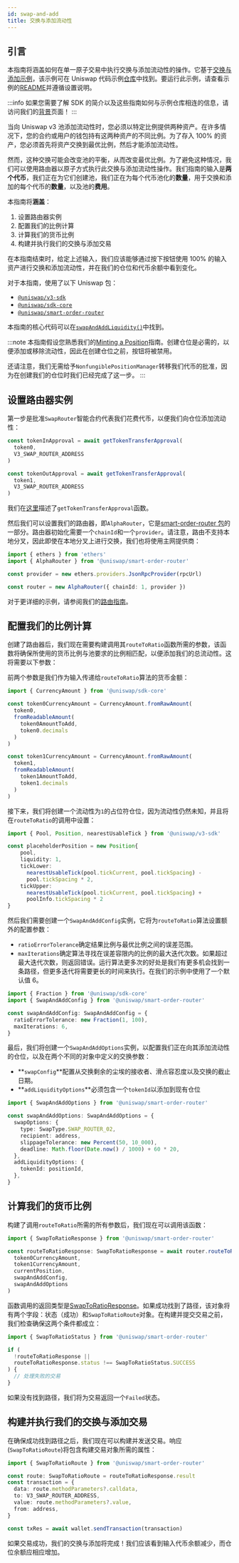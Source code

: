 ```yaml
---
id: swap-and-add
title: 交换与添加流动性
---
```


## 引言

本指南将涵盖如何在单一原子交易中执行交换与添加流动性的操作。它基于[交换与添加示例](https://github.com/Uniswap/examples/tree/main/v3-sdk/swap-and-add-liquidity)，该示例可在 Uniswap 代码示例[仓库](https://github.com/Uniswap/examples)中找到。要运行此示例，请查看示例的[README](https://github.com/Uniswap/examples/tree/main/v3-sdk/swap-and-add-liquidity)并遵循设置说明。

:::info
如果您需要了解 SDK 的简介以及这些指南如何与示例仓库相连的信息，请访问我们的[背景](../01-background.md)页面！
:::

当向 Uniswap v3 池添加流动性时，您必须以特定比例提供两种资产。在许多情况下，您的合约或用户的钱包持有这两种资产的不同比例。为了存入 100% 的资产，您必须首先将资产交换到最优比例，然后才能添加流动性。

然而，这种交换可能会改变池的平衡，从而改变最优比例。为了避免这种情况，我们可以使用路由器以原子方式执行此交换与添加流动性操作。我们指南的输入是**两个代币**，我们正在为它们创建池，我们正在为每个代币池化的**数量**，用于交换和添加的每个代币的**数量**，以及池的**费用**。

本指南将**涵盖**：

1. 设置路由器实例
2. 配置我们的比例计算
3. 计算我们的货币比例
4. 构建并执行我们的交换与添加交易

在本指南结束时，给定上述输入，我们应该能够通过按下按钮使用 100% 的输入资产进行交换和添加流动性，并在我们的仓位和代币余额中看到变化。

对于本指南，使用了以下 Uniswap 包：

- [`@uniswap/v3-sdk`](https://www.npmjs.com/package/@uniswap/v3-sdk)
- [`@uniswap/sdk-core`](https://www.npmjs.com/package/@uniswap/sdk-core)
- [`@uniswap/smart-order-router`](https://www.npmjs.com/package/@uniswap/smart-order-router)

本指南的核心代码可以在[`swapAndAddLiquidity()`](https://github.com/Uniswap/examples/blob/main/v3-sdk/swap-and-add-liquidity/src/libs/liquidity.ts#L48)中找到。

:::note
本指南假设您熟悉我们的[Minting a Position](./01-minting-position.md)指南。创建仓位是必需的，以便添加或移除流动性，因此在创建仓位之前，按钮将被禁用。

还请注意，我们无需给予`NonfungiblePositionManager`转移我们代币的批准，因为在创建我们的仓位时我们已经完成了这一步。
:::

## 设置路由器实例

第一步是批准`SwapRouter`智能合约代表我们花费代币，以便我们向仓位添加流动性：

```typescript
const tokenInApproval = await getTokenTransferApproval(
  token0,
  V3_SWAP_ROUTER_ADDRESS
)

const tokenOutApproval = await getTokenTransferApproval(
  token1,
  V3_SWAP_ROUTER_ADDRESS
)
```

我们在[这里](./02-minting-position.md#giving-approval-to-transfer-our-tokens)描述了`getTokenTransferApproval`函数。

然后我们可以设置我们的路由器，即`AlphaRouter`，它是[smart-order-router 包](https://www.npmjs.com/package/@uniswap/smart-order-router)的一部分。路由器初始化需要一个`chainId`和一个`provider`。请注意，路由不支持本地分叉，因此即使在本地分叉上进行交换，我们也将使用主网提供商：

```typescript
import { ethers } from 'ethers'
import { AlphaRouter } from '@uniswap/smart-order-router'

const provider = new ethers.providers.JsonRpcProvider(rpcUrl)

const router = new AlphaRouter({ chainId: 1, provider })
```

对于更详细的示例，请参阅我们的[路由指南](../trading/03-routing.md)。

## 配置我们的比例计算

创建了路由器后，我们现在需要构建调用其`routeToRatio`函数所需的参数，该函数将确保所使用的货币比例与池要求的比例相匹配，以便添加我们的总流动性。这将需要以下参数：

前两个参数是我们作为输入传递给`routeToRatio`算法的货币金额：

```typescript
import { CurrencyAmount } from '@uniswap/sdk-core'

const token0CurrencyAmount = CurrencyAmount.fromRawAmount(
  token0,
  fromReadableAmount(
    token0AmountToAdd,
    token0.decimals
  )
)

const token1CurrencyAmount = CurrencyAmount.fromRawAmount(
  token1,
  fromReadableAmount(
    token1AmountToAdd,
    token1.decimals
  )
)
```

接下来，我们将创建一个流动性为`1`的占位符仓位，因为流动性仍然未知，并且将在`routeToRatio`的调用中设置：

```typescript
import { Pool, Position, nearestUsableTick } from '@uniswap/v3-sdk'

const placeholderPosition = new Position{
    pool,
    liquidity: 1,
    tickLower:
      nearestUsableTick(pool.tickCurrent, pool.tickSpacing) -
      pool.tickSpacing * 2,
    tickUpper:
      nearestUsableTick(pool.tickCurrent, pool.tickSpacing) +
      poolInfo.tickSpacing * 2
}
```

然后我们需要创建一个`SwapAndAddConfig`实例，它将为`routeToRatio`算法设置额外的配置参数：

- `ratioErrorTolerance`确定结果比例与最优比例之间的误差范围。
- `maxIterations`确定算法寻找在误差容限内的比例的最大迭代次数。如果超过最大迭代次数，则返回错误。运行算法更多次的好处是我们有更多机会找到一条路径，但更多迭代将需要更长的时间来执行。在我们的示例中使用了一个默认值 6。

```typescript
import { Fraction } from '@uniswap/sdk-core'
import { SwapAndAddConfig } from '@uniswap/smart-order-router'

const swapAndAddConfig: SwapAndAddConfig = {
  ratioErrorTolerance: new Fraction(1, 100),
  maxIterations: 6,
}
```

最后，我们将创建一个`SwapAndAddOptions`实例，以配置我们正在向其添加流动性的仓位，以及在两个不同的对象中定义的交换参数：

- **`swapConfig`**配置从交换剩余的尘埃的接收者、滑点容忍度以及交换的截止日期。
- **`addLiquidityOptions`**必须包含一个`tokenId`以添加到现有仓位

```typescript
import { SwapAndAddOptions } from '@uniswap/smart-order-router'

const swapAndAddOptions: SwapAndAddOptions = {
  swapOptions: {
    type: SwapType.SWAP_ROUTER_02,
    recipient: address,
    slippageTolerance: new Percent(50, 10_000),
    deadline: Math.floor(Date.now() / 1000) + 60 * 20,
  },
  addLiquidityOptions: {
    tokenId: positionId,
  },
}
```

## 计算我们的货币比例

构建了调用`routeToRatio`所需的所有参数后，我们现在可以调用该函数：

```typescript
import { SwapToRatioResponse } from '@uniswap/smart-order-router'

const routeToRatioResponse: SwapToRatioResponse = await router.routeToRatio(
  token0CurrencyAmount,
  token1CurrencyAmount,
  currentPosition,
  swapAndAddConfig,
  swapAndAddOptions
)
```

函数调用的返回类型是[SwapToRatioResponse](https://github.com/Uniswap/smart-order-router/blob/97c1bb7cb64b22ebf3509acda8de60c0445cf250/src/routers/router.ts#L121)。如果成功找到了路径，该对象将有两个字段：状态（成功）和`SwapToRatioRoute`对象。在构建并提交交易之前，我们检查确保这两个条件都成立：

```typescript
import { SwapToRatioStatus } from '@uniswap/smart-order-router'

if (
  !routeToRatioResponse ||
  routeToRatioResponse.status !== SwapToRatioStatus.SUCCESS
) {
  // 处理失败的交易
}
```

如果没有找到路径，我们将为交易返回一个`Failed`状态。

## 构建并执行我们的交换与添加交易

在确保成功找到路径之后，我们现在可以构建并发送交易。响应(`SwapToRatioRoute`)将包含构建交易对象所需的属性：

```typescript
import { SwapToRatioRoute } from '@uniswap/smart-order-router'

const route: SwapToRatioRoute = routeToRatioResponse.result
const transaction = {
  data: route.methodParameters?.calldata,
  to: V3_SWAP_ROUTER_ADDRESS,
  value: route.methodParameters?.value,
  from: address,
}

const txRes = await wallet.sendTransaction(transaction)
```

如果交易成功，我们的交换与添加将完成！我们应该看到输入代币余额减少，而仓位余额应相应增加。
